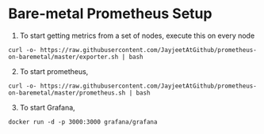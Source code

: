 # Bare-metal Prometheus Setup

1) To start getting metrics from a set of nodes, execute this on every node
```
curl -o- https://raw.githubusercontent.com/JayjeetAtGithub/prometheus-on-baremetal/master/exporter.sh | bash
```

2) To start prometheus,
```
curl -o- https://raw.githubusercontent.com/JayjeetAtGithub/prometheus-on-baremetal/master/prometheus.sh | bash
```

3) To start Grafana,
```
docker run -d -p 3000:3000 grafana/grafana
```
